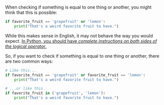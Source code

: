When checking if something is equal to one thing or another, you might think that this is possible:
```py
if favorite_fruit == 'grapefruit' or 'lemon':
    print("That's a weird favorite fruit to have.")
```
While this makes sense in English, it may not behave the way you would expect. [In Python, you should have _complete instructions on both sides of the logical operator_.](https://docs.python.org/3/reference/expressions.html#boolean-operations)

So, if you want to check if something is equal to one thing or another, there are two common ways:
```py
# Like this...
if favorite_fruit == 'grapefruit' or favorite_fruit == 'lemon':
    print("That's a weird favorite fruit to have.")

# ...or like this.
if favorite_fruit in ('grapefruit', 'lemon'):
    print("That's a weird favorite fruit to have.")
```
